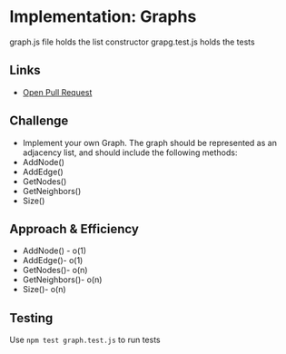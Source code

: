 # Implementation: Graphs
graph.js file holds the list constructor
grapg.test.js holds the tests
    
## Links
- [Open Pull Request](https://github.com/SianCulligan/data-structures-and-algorithms/pull/50)

    
## Challenge
- Implement your own Graph. The graph should be represented as an adjacency list, and should include the following methods:
- AddNode()
- AddEdge()
- GetNodes()
- GetNeighbors()
- Size()
    
## Approach & Efficiency
- AddNode() - o(1)
- AddEdge()- o(1)
- GetNodes()- o(n)
- GetNeighbors()- o(n)
- Size()- o(n)
    
## Testing
<!-- Description of how to run your tests -->
Use `npm test graph.test.js` to run tests